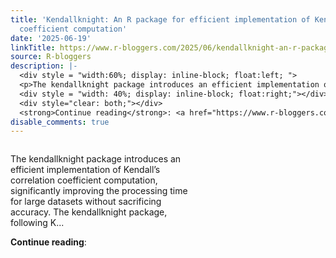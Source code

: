 ```yaml
---
title: 'Kendallknight: An R package for efficient implementation of Kendall’s correlation
  coefficient computation'
date: '2025-06-19'
linkTitle: https://www.r-bloggers.com/2025/06/kendallknight-an-r-package-for-efficient-implementation-of-kendalls-correlation-coefficient-computation/
source: R-bloggers
description: |-
  <div style = "width:60%; display: inline-block; float:left; ">
  <p>The kendallknight package introduces an efficient implementation of Kendall’s correlation coefficient computation, significantly improving the processing time for large datasets without sacrificing accuracy. The kendallknight package, following K...</p></div>
  <div style = "width: 40%; display: inline-block; float:right;"></div>
  <div style="clear: both;"></div>
  <strong>Continue reading</strong>: <a href="https://www.r-bloggers.com/2025/06/kendallknight-an-r-package-for-efficient-implementation-of-kendalls-correlation-coefficient-com ...
disable_comments: true
---
```

<div style = "width:60%; display: inline-block; float:left; ">
<p>The kendallknight package introduces an efficient implementation of Kendall’s correlation coefficient computation, significantly improving the processing time for large datasets without sacrificing accuracy. The kendallknight package, following K...</p></div>
<div style = "width: 40%; display: inline-block; float:right;"></div>
<div style="clear: both;"></div>
<strong>Continue reading</strong>: <a href="https://www.r-bloggers.com/2025/06/kendallknight-an-r-package-for-efficient-implementation-of-kendalls-correlation-coefficient-com ...